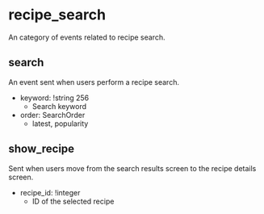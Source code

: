 # recipe_search

An category of events related to recipe search.

## search

An event sent when users perform a recipe search.

- keyword: !string 256
    - Search keyword
- order: SearchOrder
   - latest, popularity

## show_recipe

Sent when users move from the search results screen to the recipe details screen.

- recipe_id: !integer
    - ID of the selected recipe
